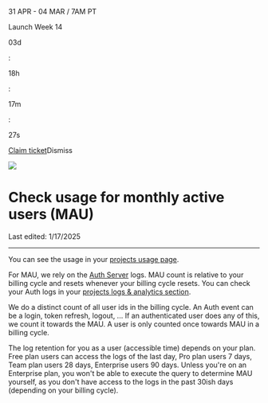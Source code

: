 31 APR - 04 MAR / 7AM PT

Launch Week 14

03d

:

18h

:

17m

:

27s

[Claim ticket](https://supabase.com/launch-week)Dismiss

![](https://supabase.com/docs/_next/image?url=%2Fdocs%2Fimg%2Flaunchweek%2F14%2Fpromo-banner-bg.png&w=3840&q=100&dpl=dpl_9WgBm3X43HXGqPuPh4vSvQgRaZyZ)

# Check usage for monthly active users (MAU)

Last edited: 1/17/2025

* * *

You can see the usage in your [projects usage page](https://app.supabase.com/project/_/settings/billing/usage).

For MAU, we rely on the [Auth Server](https://github.com/supabase/auth) logs. MAU count is relative to your billing cycle and resets whenever your billing cycle resets. You can check your Auth logs in your [projects logs & analytics section](https://supabase.com/dashboard/project/_/logs/auth-logs).

We do a distinct count of all user ids in the billing cycle. An Auth event can be a login, token refresh, logout, ... If an authenticated user does any of this, we count it towards the MAU. A user is only counted once towards MAU in a billing cycle.

The log retention for you as a user (accessible time) depends on your plan. Free plan users can access the logs of the last day, Pro plan users 7 days, Team plan users 28 days, Enterprise users 90 days. Unless you're on an Enterprise plan, you won't be able to execute the query to determine MAU yourself, as you don't have access to the logs in the past 30ish days (depending on your billing cycle).